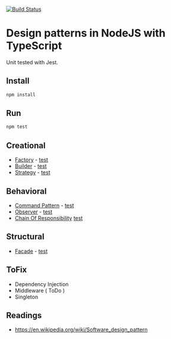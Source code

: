 [![Build Status](https://travis-ci.org/Innovic-io/design-patterns-nodejs-with-typescript.svg?branch=master)](https://travis-ci.org/Innovic-io/design-patterns-nodejs-with-typescript)

# Design patterns in NodeJS with TypeScript

Unit tested with Jest.

## Install

```bash
npm install
```

## Run

```bash
npm test
```

## Creational

- [Factory](src/creational/factory.ts) - [test](src/creational/factory.spec.ts)
- [Builder](src/creational/builder.ts) - [test](src/creational/builder.spec.ts)
- [Strategy](src/behavioral/strategy/strategy.ts) - [test](src/behavioral/strategy/strategy.spec.ts)

## Behavioral

- [Command Pattern](src/behavioral/command.ts) - [test](src/behavioral/command.spec.ts)
- [Observer](src/behavioral/observer.ts) - [test](src/behavioral/observer.spec.ts) 
- [Chain Of Responsibility](src/behavioral/chain_of_responsibility.ts) [test](src/behavioral/chain_of_responsibility.spec.ts)

## Structural

- [Facade](src/structural/facade/facade.ts) - [test](src/structural/facade/facade.spec.ts)

## ToFix

- Dependency Injection
- Middleware ( ToDo )
- Singleton

## Readings

- https://en.wikipedia.org/wiki/Software_design_pattern
